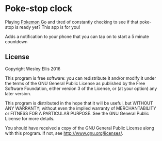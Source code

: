 # Poke-stop clock

Playing [Pokemon Go](http://www.pokemon.com/us/pokemon-video-games/pokemon-go/) and tired of constantly checking to see if that poke-stop is ready yet?
This app is for you!

Adds a notification to your phone that you can tap on to start a 5 minute countdown


## License

Copyright Wesley Ellis 2016

This program is free software: you can redistribute it and/or modify
it under the terms of the GNU General Public License as published by
the Free Software Foundation, either version 3 of the License, or
(at your option) any later version.

This program is distributed in the hope that it will be useful,
but WITHOUT ANY WARRANTY; without even the implied warranty of
MERCHANTABILITY or FITNESS FOR A PARTICULAR PURPOSE.  See the
GNU General Public License for more details.

You should have received a copy of the GNU General Public License
along with this program.  If not, see <http://www.gnu.org/licenses/>.

